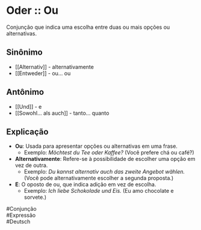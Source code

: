 # Oder :: Ou
<!--SR:!2024-11-05,1,230-->
Conjunção que indica uma escolha entre duas ou mais opções ou alternativas.

## Sinônimo
- [[Alternativ]] - alternativamente  
- [[Entweder]] - ou... ou  

## Antônimo
- [[Und]] - e  
- [[Sowohl... als auch]] - tanto... quanto  

## Explicação
- **Ou**: Usada para apresentar opções ou alternativas em uma frase.
  - Exemplo: *Möchtest du Tee oder Kaffee?* (Você prefere chá ou café?)
- **Alternativamente**: Refere-se à possibilidade de escolher uma opção em vez de outra.
  - Exemplo: *Du kannst alternativ auch das zweite Angebot wählen.* (Você pode alternativamente escolher a segunda proposta.)
- **E**: O oposto de ou, que indica adição em vez de escolha.
  - Exemplo: *Ich liebe Schokolade und Eis.* (Eu amo chocolate e sorvete.)

#Conjunção  
#Expressão  
#Deutsch
